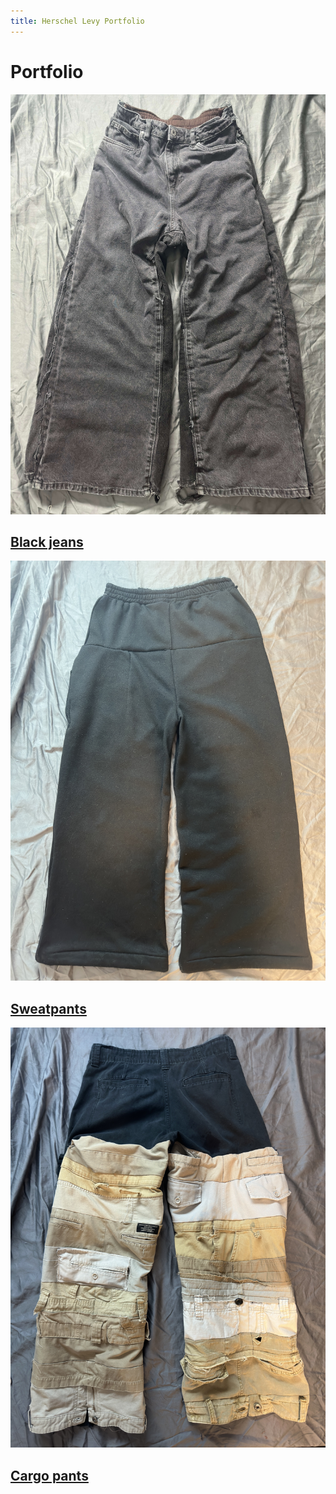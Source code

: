```yaml
---
title: Herschel Levy Portfolio
---
```


# Portfolio

<section class="grid">
<article>
    <img src="assets/img/black-jeans-front.jpg" alt="Front of custom baggy jeans">
    <h2><a href="{% link portfolio-1.md %}">Black jeans</a></h2>
</article>
<article>
    <img src="assets/img/sweatpants.jpg" alt="Front of custom sweatpants">
    <h2><a href="{% link portfolio-2.md %}">Sweatpants</a></h2>
</article>
<article>
    <img src="assets/img/cargo-pants.jpg" alt="Front of custom cargo pants">
    <h2><a href="{% link portfolio-3.md %}">Cargo pants</a></h2>
</article>
</section>